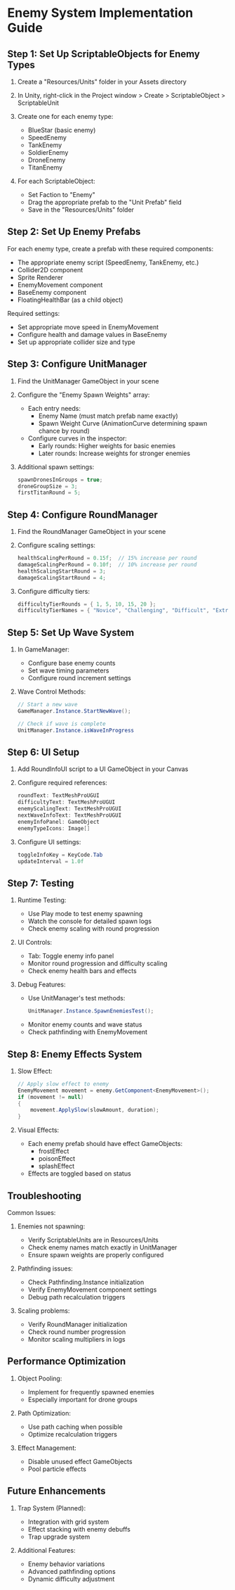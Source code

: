 # Enemy System Implementation Guide

## Step 1: Set Up ScriptableObjects for Enemy Types

1. Create a "Resources/Units" folder in your Assets directory
2. In Unity, right-click in the Project window > Create > ScriptableObject > ScriptableUnit
3. Create one for each enemy type:
   - BlueStar (basic enemy)
   - SpeedEnemy
   - TankEnemy
   - SoldierEnemy
   - DroneEnemy
   - TitanEnemy

4. For each ScriptableObject:
   - Set Faction to "Enemy"
   - Drag the appropriate prefab to the "Unit Prefab" field
   - Save in the "Resources/Units" folder

## Step 2: Set Up Enemy Prefabs

For each enemy type, create a prefab with these required components:
- The appropriate enemy script (SpeedEnemy, TankEnemy, etc.)
- Collider2D component
- Sprite Renderer
- EnemyMovement component
- BaseEnemy component
- FloatingHealthBar (as a child object)

Required settings:
- Set appropriate move speed in EnemyMovement
- Configure health and damage values in BaseEnemy
- Set up appropriate collider size and type

## Step 3: Configure UnitManager

1. Find the UnitManager GameObject in your scene
2. Configure the "Enemy Spawn Weights" array:
   - Each entry needs:
     - Enemy Name (must match prefab name exactly)
     - Spawn Weight Curve (AnimationCurve determining spawn chance by round)
   - Configure curves in the inspector:
     - Early rounds: Higher weights for basic enemies
     - Later rounds: Increase weights for stronger enemies

3. Additional spawn settings:
   ```csharp
   spawnDronesInGroups = true;
   droneGroupSize = 3;
   firstTitanRound = 5;
   ```

## Step 4: Configure RoundManager

1. Find the RoundManager GameObject in your scene
2. Configure scaling settings:
   ```csharp
   healthScalingPerRound = 0.15f;  // 15% increase per round
   damageScalingPerRound = 0.10f;  // 10% increase per round
   healthScalingStartRound = 3;
   damageScalingStartRound = 4;
   ```

3. Configure difficulty tiers:
   ```csharp
   difficultyTierRounds = { 1, 5, 10, 15, 20 };
   difficultyTierNames = { "Novice", "Challenging", "Difficult", "Extreme", "Nightmare" };
   ```

## Step 5: Set Up Wave System

1. In GameManager:
   - Configure base enemy counts
   - Set wave timing parameters
   - Configure round increment settings

2. Wave Control Methods:
   ```csharp
   // Start a new wave
   GameManager.Instance.StartNewWave();
   
   // Check if wave is complete
   UnitManager.Instance.isWaveInProgress
   ```

## Step 6: UI Setup

1. Add RoundInfoUI script to a UI GameObject in your Canvas
2. Configure required references:
   ```csharp
   roundText: TextMeshProUGUI
   difficultyText: TextMeshProUGUI
   enemyScalingText: TextMeshProUGUI
   nextWaveInfoText: TextMeshProUGUI
   enemyInfoPanel: GameObject
   enemyTypeIcons: Image[]
   ```

3. Configure UI settings:
   ```csharp
   toggleInfoKey = KeyCode.Tab
   updateInterval = 1.0f
   ```

## Step 7: Testing

1. Runtime Testing:
   - Use Play mode to test enemy spawning
   - Watch the console for detailed spawn logs
   - Check enemy scaling with round progression

2. UI Controls:
   - Tab: Toggle enemy info panel
   - Monitor round progression and difficulty scaling
   - Check enemy health bars and effects

3. Debug Features:
   - Use UnitManager's test methods:
     ```csharp
     UnitManager.Instance.SpawnEnemiesTest();
     ```
   - Monitor enemy counts and wave status
   - Check pathfinding with EnemyMovement

## Step 8: Enemy Effects System

1. Slow Effect:
   ```csharp
   // Apply slow effect to enemy
   EnemyMovement movement = enemy.GetComponent<EnemyMovement>();
   if (movement != null)
   {
       movement.ApplySlow(slowAmount, duration);
   }
   ```

2. Visual Effects:
   - Each enemy prefab should have effect GameObjects:
     - frostEffect
     - poisonEffect
     - splashEffect
   - Effects are toggled based on status

## Troubleshooting

Common Issues:
1. Enemies not spawning:
   - Verify ScriptableUnits are in Resources/Units
   - Check enemy names match exactly in UnitManager
   - Ensure spawn weights are properly configured

2. Pathfinding issues:
   - Check Pathfinding.Instance initialization
   - Verify EnemyMovement component settings
   - Debug path recalculation triggers

3. Scaling problems:
   - Verify RoundManager initialization
   - Check round number progression
   - Monitor scaling multipliers in logs

## Performance Optimization

1. Object Pooling:
   - Implement for frequently spawned enemies
   - Especially important for drone groups

2. Path Optimization:
   - Use path caching when possible
   - Optimize recalculation triggers

3. Effect Management:
   - Disable unused effect GameObjects
   - Pool particle effects

## Future Enhancements

1. Trap System (Planned):
   - Integration with grid system
   - Effect stacking with enemy debuffs
   - Trap upgrade system

2. Additional Features:
   - Enemy behavior variations
   - Advanced pathfinding options
   - Dynamic difficulty adjustment